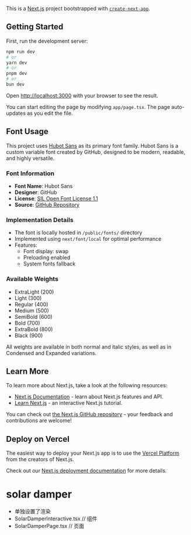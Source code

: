 This is a [Next.js](https://nextjs.org) project bootstrapped with [`create-next-app`](https://nextjs.org/docs/app/api-reference/cli/create-next-app).

## Getting Started

First, run the development server:

```bash
npm run dev
# or
yarn dev
# or
pnpm dev
# or
bun dev
```

Open [http://localhost:3000](http://localhost:3000) with your browser to see the result.

You can start editing the page by modifying `app/page.tsx`. The page auto-updates as you edit the file.

## Font Usage

This project uses [Hubot Sans](https://github.com/github/hubot-sans) as its primary font family. Hubot Sans is a custom variable font created by GitHub, designed to be modern, readable, and highly versatile.

### Font Information
- **Font Name**: Hubot Sans
- **Designer**: GitHub
- **License**: [SIL Open Font License 1.1](https://github.com/github/hubot-sans/blob/main/LICENSE)
- **Source**: [GitHub Repository](https://github.com/github/hubot-sans)

### Implementation Details
- The font is locally hosted in `/public/fonts/` directory
- Implemented using `next/font/local` for optimal performance
- Features:
  - Font display: swap
  - Preloading enabled
  - System fonts fallback

### Available Weights
- ExtraLight (200)
- Light (300)
- Regular (400)
- Medium (500)
- SemiBold (600)
- Bold (700)
- ExtraBold (800)
- Black (900)

All weights are available in both normal and italic styles, as well as in Condensed and Expanded variations.

## Learn More

To learn more about Next.js, take a look at the following resources:

- [Next.js Documentation](https://nextjs.org/docs) - learn about Next.js features and API.
- [Learn Next.js](https://nextjs.org/learn) - an interactive Next.js tutorial.

You can check out [the Next.js GitHub repository](https://github.com/vercel/next.js) - your feedback and contributions are welcome!

## Deploy on Vercel

The easiest way to deploy your Next.js app is to use the [Vercel Platform](https://vercel.com/new?utm_medium=default-template&filter=next.js&utm_source=create-next-app&utm_campaign=create-next-app-readme) from the creators of Next.js.

Check out our [Next.js deployment documentation](https://nextjs.org/docs/app/building-your-application/deploying) for more details.

# solar damper
- 单独设置了渲染
- SolarDamperInteractive.tsx // 组件
- SolarDamperPage.tsx // 页面